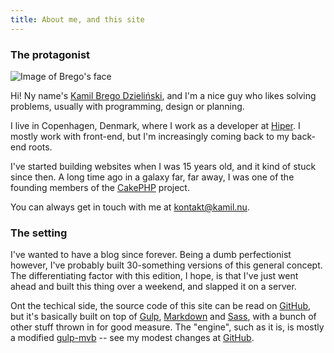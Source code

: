 ```yaml
---
title: About me, and this site
---
```



### The protagonist

<img src="/images/avatar.jpg" alt="Image of Brego's face" class="avatar">

Hi! Ny name's [Kamil Brego Dzieliński][p1], and I'm a nice guy who likes solving
problems, usually with programming, design or planning.

I live in Copenhagen, Denmark, where I work as a developer at [Hiper][p2]. I
mostly work with front-end, but I'm increasingly coming back to my back-end
roots.

I've started building websites when I was 15 years old, and it kind of stuck
since then. A long time ago in a galaxy far, far away, I was one of the founding
members of the [CakePHP][p3] project.

You can always get in touch with me at [kontakt@kamil.nu][p4].


[p1]: http://brego.dk/
[p2]: http://hiper.dk/
[p3]: https://cakephp.org/
[p4]: mailto:kontakt@kamil.dk


### The setting

I've wanted to have a blog since forever. Being a dumb perfectionist however,
I've probably built 30-something versions of this general concept. The
differentiating factor with this edition, I hope, is that I've just went ahead
and built this thing over a weekend, and slapped it on a server.

Ont the techical side, the source code of this site can be read on [GitHub][s1],
but it's basically built on top of [Gulp][s2], [Markdown][s3] and [Sass][s4], with
a bunch of  other stuff thrown in for good measure. The "engine", such as it is,
is mostly a modified [gulp-mvb][s5] -- see my modest changes at [GitHub][s1].

[s1]: https://github.com/brego/ardent.link/
[s2]: http://gulpjs.com/
[s3]: https://daringfireball.net/projects/markdown/
[s4]: http://sass-lang.com/
[s5]: https://github.com/dennisreimann/gulp-mvb
